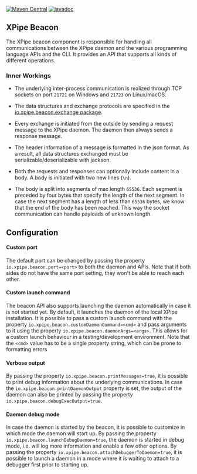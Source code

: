[![Maven Central](https://maven-badges.herokuapp.com/maven-central/io.xpipe/xpipe-beacon/badge.svg)](https://maven-badges.herokuapp.com/maven-central/io.xpipe/xpipe-beacon)
[![javadoc](https://javadoc.io/badge2/io.xpipe/xpipe-beacon/javadoc.svg)](https://javadoc.io/doc/io.xpipe/xpipe-beacon)

## XPipe Beacon

The XPipe beacon component is responsible for handling all communications between the XPipe daemon
and the various programming language APIs and the CLI. It provides an API that supports all kinds
of different operations.

### Inner Workings

- The underlying inter-process communication is realized through
  TCP sockets on port `21721` on Windows and `21723` on Linux/macOS.

- The data structures and exchange protocols are specified in the
  [io.xpipe.beacon.exchange package](src/main/java/io/xpipe/beacon/exchange).

- Every exchange is initiated from the outside by sending a request message to the XPipe daemon.
  The daemon then always sends a response message.

- The header information of a message is formatted in the json format.
  As a result, all data structures exchanged must be serializable/deserializable with jackson.

- Both the requests and responses can optionally include content in a body.
  A body is initiated with two new lines (`\n`).

- The body is split into segments of max length `65536`.
  Each segment is preceded by four bytes that specify the length of the next segment.
  In case the next segment has a length of less than `65536` bytes, we know that the end of the body has been reached.
  This way the socket communication can handle payloads of unknown length.

## Configuration

#### Custom port

The default port can be changed by passing the property `io.xpipe.beacon.port=<port>` to both the daemon and APIs.
Note that if both sides do not have the same port setting, they won't be able to reach each other.

#### Custom launch command

The beacon API also supports launching the daemon automatically in case it is not started yet.
By default, it launches the daemon of the local XPipe installation.
It is possible to pass a custom launch command with the property `io.xpipe.beacon.customDaemonCommand=<cmd>`
and pass arguments to it using the property `io.xpipe.beacon.daemonArgs=<args>`.
This allows for a custom launch behaviour in a testing/development environment.
Note that the `<cmd>` value has to be a single property string, which can be prone to formatting errors

#### Verbose output

By passing the property `io.xpipe.beacon.printMessages=true`, it is possible to print debug information
about the underlying communications.
In case the `io.xpipe.beacon.printDaemonOutput` property is set, the output of the daemon can also be
printed by passing the property `io.xpipe.beacon.debugExecOutput=true`.

#### Daemon debug mode

In case the daemon is started by the beacon, it is possible to customize in which mode the daemon will start up.
By passing the property `io.xpipe.beacon.launchDebugDaemon=true`, the daemon is started in debug mode,
i.e. will log more information and enable a few other options.
By passing the property `io.xpipe.beacon.attachDebuggerToDaemon=true`, it is possible to launch a daemon
in a mode where it is waiting to attach to a debugger first prior to starting up.
